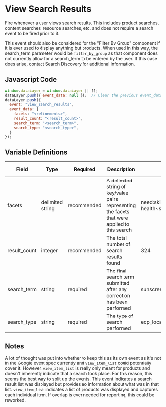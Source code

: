 # View Search Results

Fire whenever a user views search results. This includes product searches, content searches, resource searches, etc. and does not require a search event to be fired prior to it.

This event should also be considered for the "Filter By Group" component if it is ever used to display anything but products. When used in this way, the search_term parameter would be `filter_by_group` as that component does not currently allow for a search_term to be entered by the user. If this case does arise, contact Search Discovery for additional information.
## Javascript Code

```js
window.dataLayer = window.dataLayer || [];
dataLayer.push({ event_data: null });  // Clear the previous event_data object.
dataLayer.push({
  event: "view_search_results",
  event_data: {
    facets: "<refinements>",
    result_count: "<result_count>",
    search_term: "<search_term>",
    search_type: "<search_type>",
  }
});
```

## Variable Definitions

|Field|Type|Required|Description|Example|Pattern|Min Length|Max Length|Minimum|Maximum|Multiple Of|
| --- | --- | --- | --- | --- | --- | --- | --- | --- | --- | --- |
|facets|delimited string|recommended|A delimited string of key/value pairs representing the facets that were applied to this search|need:skin health\~skin_concern:acne\~featured_as:best_seller|
|result_count|integer|recommended|The total number of search results found|324|
|search_term|string|required|The final search term submitted after any correction has been performed|sunscreen|
|search_type|string|required|The type of search performed|ecp_locator,filter_by_group,product,site|

## Notes

A lot of thought was put into whether to keep this as its own event as it's not in the Google event spec currently and `view_item_list` could potentially cover it. However, `view_item_list` is really only meant for products and doesn't inherently indicate that a search took place. For this reason, this seems the best way to split up the events. This event indicates a search result list was displayed but provides no information about what was in that list. `view_item_list` indicates a list of products was displayed and captures each individual item. If overlap is ever needed for reporting, this could be reworked.
